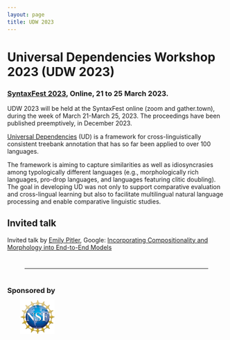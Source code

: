 ```yaml
---
layout: page
title: UDW 2023
---
```


# Universal Dependencies Workshop 2023 (UDW 2023)

### [SyntaxFest 2023](https://syntaxfest.github.io/), Online, 21 to 25 March 2023.

UDW 2023 will be held at the SyntaxFest online (zoom and gather.town), during the week of
March 21-March 25, 2023.
The proceedings have been published preemptively, in December 2023.


[Universal Dependencies](http://universaldependencies.org/) (UD) is a
framework for cross-linguistically consistent treebank annotation that
has so far been applied to over 100 languages.

The framework is aiming to capture similarities as well as
idiosyncrasies among typologically different languages (e.g.,
morphologically rich languages, pro-drop languages, and languages
featuring clitic doubling). The goal in developing UD was not only to
support comparative evaluation and cross-lingual learning but also to
facilitate multilingual natural language processing and enable
comparative linguistic studies.

## Invited talk

Invited talk by [Emily Pitler](http://www.emilypitler.com/), Google: [Incorporating Compositionality and Morphology into End-to-End Models](/udw21/invited-talk)



<hr style="margin:40px">

### Sponsored by

<img src="NSF_Logo.png" alt="NSF" height="80" style="margin: -5px 0 0 30px">

